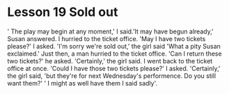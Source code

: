 # Lesson 19 Sold out

' The play may begin at any moment,' I said.'It may have begun already,' Susan answered.
I hurried to the ticket office. 'May I have two tickets please?' I asked.  'I'm sorry we're sold out,' the girl said 'What a pity Susan exclaimed.' Just then, a man hurried to the ticket office. 'Can I return these two tickets?' he asked. 'Certainly,' the girl said. I went back to the ticket office at once. 'Could I have those two tickets please?' I asked. 'Certainly,' the girl said, 'but they're for next Wednesday's performence. Do you still want them?' ' I might as well have them I said sadly'.
